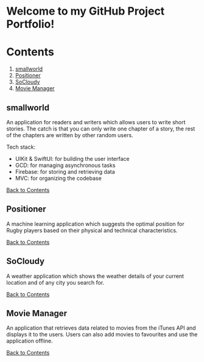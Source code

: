 # Welcome to my GitHub Project Portfolio!

# Contents

1. [smallworld](#smallworld)
2. [Positioner](#Positioner)
3. [SoCloudy](#SoCloudy)
4. [Movie Manager](#Movie-Manager)

## smallworld
An application for readers and writers which allows users to write short stories. The catch is that you can only write one chapter of a story, the rest of the chapters are written by other random users.

Tech stack:
- UIKit & SwiftUI: for building the user interface
- GCD: for managing asynchronous tasks
- Firebase: for storing and retrieving data
- MVC: for organizing the codebase

[Back to Contents](#contents)

## Positioner
A machine learning application which suggests the optimal position for Rugby players based on their physical and technical characteristics.

[Back to Contents](#contents)

## SoCloudy
A weather application which shows the weather details of your current location and of any city you search for.

[Back to Contents](#contents)

## Movie Manager
An application that retrieves data related to movies from the iTunes API and displays it to the users. Users can also add movies to favourites and use the application offline.

[Back to Contents](#contents)
